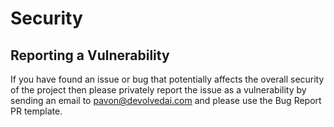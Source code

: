 # Security

## Reporting a Vulnerability

If you have found an issue or bug that potentially affects the overall security of the project then please privately report the issue as a vulnerability by sending an email to pavon@devolvedai.com and please use the Bug Report PR template.
